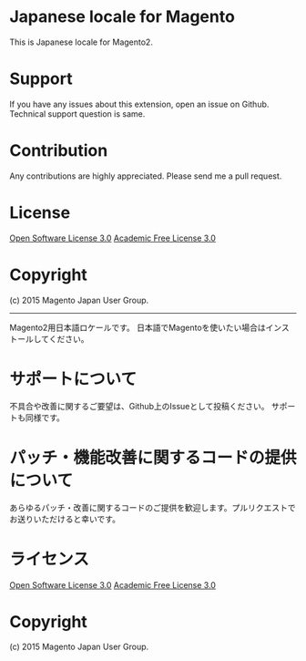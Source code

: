 Japanese locale for Magento
================
This is Japanese locale for Magento2.  

# Support

If you have any issues about this extension, open an issue on Github.
Technical support question is same. 

# Contribution

Any contributions are highly appreciated. Please send me a pull request.

# License

[Open Software License 3.0](http://opensource.org/licenses/osl-3.0.php)
[Academic Free License 3.0](http://opensource.org/licenses/afl-3.0.php)

# Copyright

(c) 2015 Magento Japan User Group.

***

Magento2用日本語ロケールです。
日本語でMagentoを使いたい場合はインストールしてください。


# サポートについて

不具合や改善に関するご要望は、Github上のIssueとして投稿ください。
サポートも同様です。

# パッチ・機能改善に関するコードの提供について

あらゆるパッチ・改善に関するコードのご提供を歓迎します。プルリクエストでお送りいただけると幸いです。

# ライセンス

[Open Software License 3.0](http://opensource.org/licenses/osl-3.0.php)
[Academic Free License 3.0](http://opensource.org/licenses/afl-3.0.php)

# Copyright

(c) 2015 Magento Japan User Group.